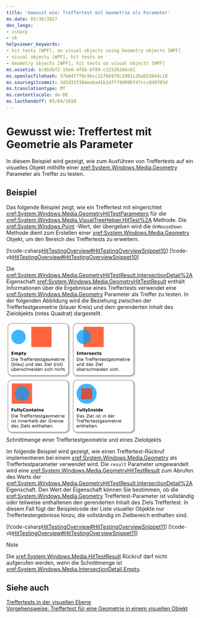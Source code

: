 ```yaml
---
title: 'Gewusst wie: Treffertest mit Geometrie als Parameter'
ms.date: 03/30/2017
dev_langs:
- csharp
- vb
helpviewer_keywords:
- hit tests [WPF], on visual objects using Geometry objects [WPF]
- visual objects [WPF], hit tests on
- Geometry objects [WPF], hit tests on visual objects [WPF]
ms.assetid: 6c8bdbf2-19e0-4fbb-bf89-c1252b2ebc61
ms.openlocfilehash: 57b04f7f8c9bcc21f6b970c2981c2bab51044c10
ms.sourcegitcommit: 3d5d33f384eeba41b2dff79d096f47ccc8d8f03d
ms.translationtype: MT
ms.contentlocale: de-DE
ms.lasthandoff: 05/04/2018
---
```

# <a name="how-to-hit-test-using-geometry-as-a-parameter"></a>Gewusst wie: Treffertest mit Geometrie als Parameter
In diesem Beispiel wird gezeigt, wie zum Ausführen von Treffertests auf ein visuelles Objekt mithilfe einer <xref:System.Windows.Media.Geometry> Parameter als Treffer zu testen.  
  
## <a name="example"></a>Beispiel  
 Das folgende Beispiel zeigt, wie ein Treffertest mit eingerichtet <xref:System.Windows.Media.GeometryHitTestParameters> für die <xref:System.Windows.Media.VisualTreeHelper.HitTest%2A> Methode. Die <xref:System.Windows.Point> -Wert, der übergeben wird die `OnMouseDown` Methode dient zum Erstellen einer <xref:System.Windows.Media.Geometry> Objekt, um den Bereich des Treffertests zu erweitern.  
  
 [!code-csharp[HitTestingOverview#HitTestingOverviewSnippet10](../../../../samples/snippets/csharp/VS_Snippets_Wpf/HitTestingOverview/CSharp/GeometryHitTest.cs#hittestingoverviewsnippet10)]
 [!code-vb[HitTestingOverview#HitTestingOverviewSnippet10](../../../../samples/snippets/visualbasic/VS_Snippets_Wpf/HitTestingOverview/visualbasic/geometryhittest.vb#hittestingoverviewsnippet10)]  
  
 Die <xref:System.Windows.Media.GeometryHitTestResult.IntersectionDetail%2A> Eigenschaft <xref:System.Windows.Media.GeometryHitTestResult> enthält Informationen über die Ergebnisse eines Treffertests verwendet eine <xref:System.Windows.Media.Geometry> Parameter als Treffer zu testen. In der folgenden Abbildung wird die Beziehung zwischen der Treffertestgeometrie (blauer Kreis) und dem gerenderten Inhalt des Zielobjekts (rotes Quadrat) dargestellt.  
  
 ![Diagramm von IntersectionDetail bei Treffertests](../../../../docs/framework/wpf/graphics-multimedia/media/intersectiondetail01.png "IntersectionDetail01")  
Schnittmenge einer Treffertestgeometrie und eines Zielobjekts  
  
 Im folgende Beispiel wird gezeigt, wie einen Treffertest-Rückruf implementieren bei einem <xref:System.Windows.Media.Geometry> als Treffertestparameter verwendet wird. Die `result` Parameter umgewandelt wird eine <xref:System.Windows.Media.GeometryHitTestResult> zum Abrufen des Werts der <xref:System.Windows.Media.GeometryHitTestResult.IntersectionDetail%2A> Eigenschaft. Den Wert der Eigenschaft können Sie bestimmen, ob die <xref:System.Windows.Media.Geometry> Treffertest-Parameter ist vollständig oder teilweise enthaltenen den gerenderten Inhalt des Ziels Treffertest. In diesem Fall fügt der Beispielcode der Liste visueller Objekte nur Treffertestergebnisse hinzu, die vollständig im Zielbereich enthalten sind.  
  
 [!code-csharp[HitTestingOverview#HitTestingOverviewSnippet11](../../../../samples/snippets/csharp/VS_Snippets_Wpf/HitTestingOverview/CSharp/GeometryHitTest.cs#hittestingoverviewsnippet11)]
 [!code-vb[HitTestingOverview#HitTestingOverviewSnippet11](../../../../samples/snippets/visualbasic/VS_Snippets_Wpf/HitTestingOverview/visualbasic/geometryhittest.vb#hittestingoverviewsnippet11)]  
  
> [!NOTE]
>  Die <xref:System.Windows.Media.HitTestResult> Rückruf darf nicht aufgerufen werden, wenn die Schnittmenge ist <xref:System.Windows.Media.IntersectionDetail.Empty>.  
  
## <a name="see-also"></a>Siehe auch  
 [Treffertests in der visuellen Ebene](../../../../docs/framework/wpf/graphics-multimedia/hit-testing-in-the-visual-layer.md)  
 [Vorgehensweise: Treffertest für eine Geometrie in einem visuellen Objekt](../../../../docs/framework/wpf/graphics-multimedia/how-to-hit-test-geometry-in-a-visual.md)
